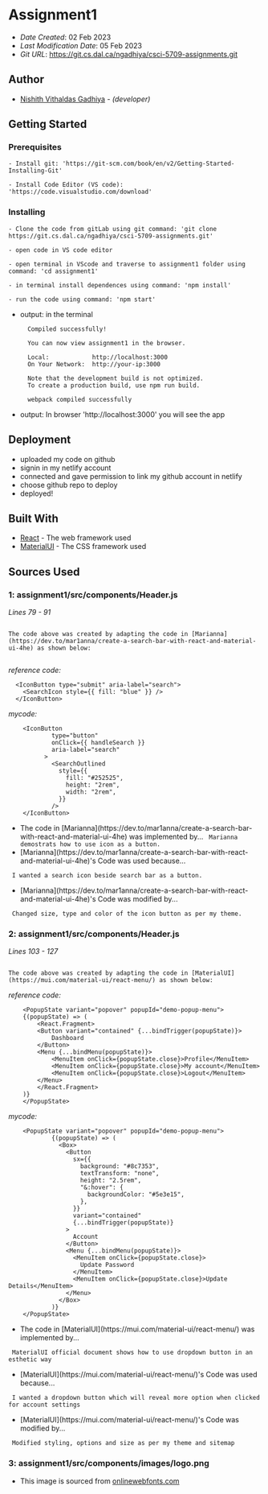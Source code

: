 # Assignment1

* *Date Created*: 02 Feb 2023
* *Last Modification Date*: 05 Feb 2023
* *Git URL*: <https://git.cs.dal.ca/ngadhiya/csci-5709-assignments.git>

## Author

* [Nishith Vithaldas Gadhiya](nishith.gadhiya@dal.ca) - *(developer)*

## Getting Started

### Prerequisites

```
- Install git: 'https://git-scm.com/book/en/v2/Getting-Started-Installing-Git'

- Install Code Editor (VS code): 'https://code.visualstudio.com/download'

```

### Installing

```
- Clone the code from gitLab using git command: 'git clone https://git.cs.dal.ca/ngadhiya/csci-5709-assignments.git'

- open code in VS code editor

- open terminal in VScode and traverse to assignment1 folder using command: 'cd assignment1'

- in terminal install dependences using command: 'npm install'

- run the code using command: 'npm start'
```

- output: in the terminal

        Compiled successfully!

        You can now view assignment1 in the browser.

        Local:            http://localhost:3000
        On Your Network:  http://your-ip:3000

        Note that the development build is not optimized.
        To create a production build, use npm run build.

        webpack compiled successfully

- output: In browser 'http://localhost:3000' you will see the app

## Deployment

- uploaded my code on github
- signin in my netlify account
- connected and gave permission to link my github account in netlify
- choose github repo to deploy
- deployed!

## Built With

* [React](https://reactjs.org/) - The web framework used
* [MaterialUI](https://mui.com/) - The CSS framework used


## Sources Used

### 1: assignment1/src/components/Header.js

*Lines 79 - 91*

```

The code above was created by adapting the code in [Marianna](https://dev.to/mar1anna/create-a-search-bar-with-react-and-material-ui-4he) as shown below: 


```
*reference code:*
  ```  
    <IconButton type="submit" aria-label="search">
      <SearchIcon style={{ fill: "blue" }} />
    </IconButton>
``` 
    
*mycode:*
``` 
    <IconButton
            type="button"
            onClick={{ handleSearch }}
            aria-label="search"
          >
            <SearchOutlined
              style={{
                fill: "#252525",
                height: "2rem",
                width: "2rem",
              }}
            />
    </IconButton>
``` 
- <!---How---> The code in [Marianna](https://dev.to/mar1anna/create-a-search-bar-with-react-and-material-ui-4he) was implemented by...
    ``` Marianna demostrats how to use icon as a button.``` 
- <!---Why---> [Marianna](https://dev.to/mar1anna/create-a-search-bar-with-react-and-material-ui-4he)'s Code was used because...
``` I wanted a search icon beside search bar as a button.``` 
  
- <!---How---> [Marianna](https://dev.to/mar1anna/create-a-search-bar-with-react-and-material-ui-4he)'s Code was modified by...
``` Changed size, type and color of the icon button as per my theme.``` 

### 2: assignment1/src/components/Header.js

*Lines 103 - 127*

```

The code above was created by adapting the code in [MaterialUI](https://mui.com/material-ui/react-menu/) as shown below: 

```
*reference code:*
``` 
    <PopupState variant="popover" popupId="demo-popup-menu">
    {(popupState) => (
        <React.Fragment>
        <Button variant="contained" {...bindTrigger(popupState)}>
            Dashboard
        </Button>
        <Menu {...bindMenu(popupState)}>
            <MenuItem onClick={popupState.close}>Profile</MenuItem>
            <MenuItem onClick={popupState.close}>My account</MenuItem>
            <MenuItem onClick={popupState.close}>Logout</MenuItem>
        </Menu>
        </React.Fragment>
    )}
    </PopupState>
``` 
*mycode:*
``` 
    <PopupState variant="popover" popupId="demo-popup-menu">
            {(popupState) => (
              <Box>
                <Button
                  sx={{
                    background: "#8c7353",
                    textTransform: "none",
                    height: "2.5rem",
                    "&:hover": {
                      backgroundColor: "#5e3e15",
                    },
                  }}
                  variant="contained"
                  {...bindTrigger(popupState)}
                >
                  Account
                </Button>
                <Menu {...bindMenu(popupState)}>
                  <MenuItem onClick={popupState.close}>
                    Update Password
                  </MenuItem>
                  <MenuItem onClick={popupState.close}>Update Details</MenuItem>
                </Menu>
              </Box>
            )}
    </PopupState>
``` 
- <!---How---> The code in [MaterialUI](https://mui.com/material-ui/react-menu/) was implemented by...
``` MaterialUI official document shows how to use dropdown button in an esthetic way``` 
  
- <!---Why---> [MaterialUI](https://mui.com/material-ui/react-menu/)'s Code was used because...
``` I wanted a dropdown button which will reveal more option when clicked for account settings``` 
  
- <!---How---> [MaterialUI](https://mui.com/material-ui/react-menu/)'s Code was modified by...
``` Modified styling, options and size as per my theme and sitemap``` 

### 3: assignment1/src/components/images/logo.png

  - This image is sourced from [onlinewebfonts.com](https://www.onlinewebfonts.com/icon/554662)

